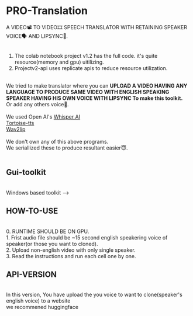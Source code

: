 # PRO-Translation
A VIDEO📽 TO VIDEO🎞 SPEECH TRANSLATOR WITH RETAINING SPEAKER VOICE🗣 AND LIPSYNC👄. <br>
<br>
1. The colab notebook project v1.2 has the full code. it's quite resource(memory and gpu) uitilizing. <br>
2. Projectv2-api uses replicate apis to reduce resource utilization. <br>
<br>
We tried to make translator where you can <b>UPLOAD A VIDEO HAVING ANY LANGUAGE TO PRODUCE SAME VIDEO WITH ENGLISH SPEAKING SPEAKER HAVING HIS OWN VOICE WITH LIPSYNC
To make this toolkit.</b> <br>
Or add any others voice👀.<br>
<br>
We used Open AI's <a href="https://github.com/openai/whisper">Whisper AI</a><br>
<a href="https://github.com/neonbjb/tortoise-tts">Tortoise-tts</a><br>
<a href="https://github.com/Rudrabha/Wav2Lip.git">Wav2lip</a><br>
<br>
We don't own any of this above programs.<br>
We seriallized these to produce resultant easier😇.<br>
<br>
<h2>Gui-toolkit</h2>
<br>
Windows based toolkit -->
<br>
<h2>HOW-TO-USE</h2>
<br>
0. RUNTIME SHOULD BE ON GPU.<br>
1. Frist audio file should be ~15 second english speakering voice of speaker(or those you want to cloned).<br>
2. Upload non-english video with only single speaker.<br>
3. Read the instructions and run each cell one by one.<br>
<h2>API-VERSION</h2>
<br>
In this version, You have upload the you voice to want to clone(speaker's english voice) to a website<br>
we recommened huggingface<br>
